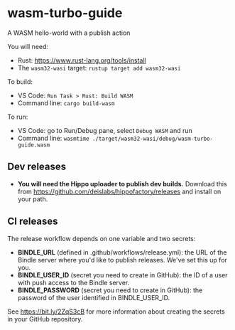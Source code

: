 # wasm-turbo-guide

A WASM hello-world with a publish action

You will need:
* Rust: https://www.rust-lang.org/tools/install
* The `wasm32-wasi` target: `rustup target add wasm32-wasi`

To build:
* VS Code: `Run Task > Rust: Build WASM`
* Command line: `cargo build-wasm`

To run:
* VS Code: go to Run/Debug pane, select `Debug WASM` and run
* Command line: `wasmtime ./target/wasm32-wasi/debug/wasm-turbo-guide.wasm`


## Dev releases

* **You will need the Hippo uploader to publish dev builds.** Download this from
  https://github.com/deislabs/hippofactory/releases and install on your path.

## CI releases

The release workflow depends on one variable and two secrets:

* **BINDLE_URL** (defined in .github/workflows/release.yml): the
  URL of the Bindle server where you'd like to
  publish releases. We've set this up for you.
* **BINDLE_USER_ID** (secret you need to create in GitHub): the ID
  of a user with push access to the Bindle server.
* **BINDLE_PASSWORD** (secret you need to create in GitHub): the
  password of the user identified in BINDLE_USER_ID.

See https://bit.ly/2ZqS3cB for more information about creating the
secrets in your GitHub repository.
